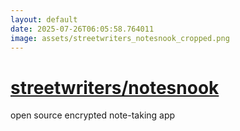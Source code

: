 ```yaml
---
layout: default
date: 2025-07-26T06:05:58.764011
image: assets/streetwriters_notesnook_cropped.png
---
```


# [streetwriters/notesnook](https://github.com/streetwriters/notesnook)

open source encrypted note-taking app
